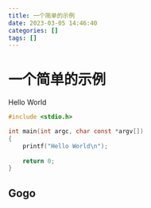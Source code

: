 ```yaml
---
title: 一个简单的示例
date: 2023-03-05 14:46:40
categories: []
tags: []
---
```


# 一个简单的示例

Hello World

```c
#include <stdio.h>

int main(int argc, char const *argv[])
{
    printf("Hello World\n");
    
    return 0;
}
```

## Gogo


